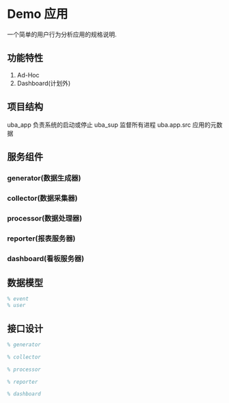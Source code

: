 # Demo 应用

一个简单的用户行为分析应用的规格说明.

## 功能特性

1. Ad-Hoc
2. Dashboard(计划外)

## 项目结构

uba_app 负责系统的启动或停止
uba_sup 监督所有进程
uba.app.src 应用的元数据

## 服务组件

### generator(数据生成器)
### collector(数据采集器)
### processor(数据处理器)
### reporter(报表服务器)
### dashboard(看板服务器)

## 数据模型

```erlang
% event
% user
```

## 接口设计

```erlang
% generator

% collector

% processor

% reporter

% dashboard

```
